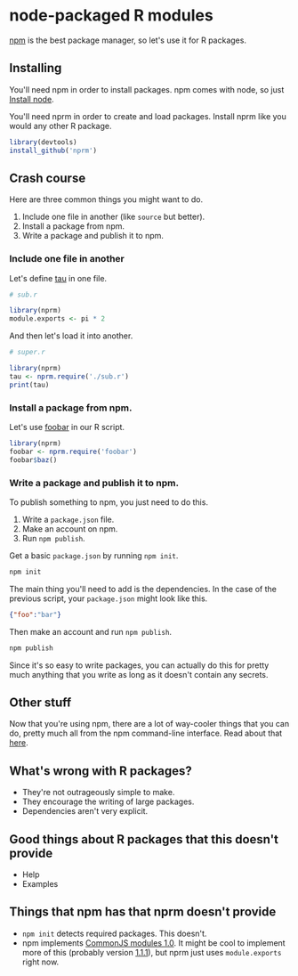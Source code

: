 node-packaged R modules
======
[npm]() is the best package manager,
so let's use it for R packages.

## Installing
You'll need npm in order to install packages. npm comes
with node, so just [Install node]().

You'll need nprm in order to create and load packages.
Install nprm like you would any other R package.
```r
library(devtools)
install_github('nprm')
```

## Crash course
Here are three common things you might want to do.

1. Include one file in another (like `source` but better).
2. Install a package from npm.
3. Write a package and publish it to npm.

### Include one file in another
Let's define [tau]() in one file.
```r
# sub.r

library(nprm)
module.exports <- pi * 2
```

And then let's load it into another.
```r
# super.r

library(nprm)
tau <- nprm.require('./sub.r')
print(tau)
```

### Install a package from npm.
Let's use [foobar](r-foobar)
in our R script.
```r
library(nprm)
foobar <- nprm.require('foobar')
foobar$baz()
```

### Write a package and publish it to npm.
To publish something to npm, you just need to do this.

1. Write a `package.json` file.
2. Make an account on npm.
3. Run `npm publish`.

Get a basic `package.json` by running `npm init`.

```sh
npm init
```

The main thing you'll need to add is the dependencies.
In the case of the previous script, your `package.json`
might look like this.

```json
{"foo":"bar"}
```

Then make an account and run `npm publish`.

```sh
npm publish
```

Since it's so easy to write packages, you can actually
do this for pretty much anything that you write as long
as it doesn't contain any secrets.

## Other stuff
Now that you're using npm, there are a lot of way-cooler
things that you can do, pretty much all from the npm
command-line interface. Read about that
[here]().

## What's wrong with R packages?

* They're not outrageously simple to make.
* They encourage the writing of large packages.
* Dependencies aren't very explicit.

## Good things about R packages that this doesn't provide

* Help
* Examples

## Things that npm has that nprm doesn't provide

* `npm init` detects required packages. This doesn't.
* npm implements
    [CommonJS modules 1.0](http://wiki.commonjs.org/wiki/Modules/1.0).
    It might be cool to implement more of this
    (probably version [1.1.1](http://wiki.commonjs.org/wiki/Modules/1.1.1)),
    but nprm just uses `module.exports` right now.
